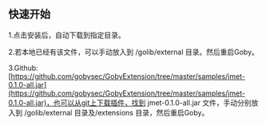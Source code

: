 ## 快速开始
1.点击安装后，自动下载到指定目录。

2.若本地已经有该文件，可以手动放入到 /golib/external 目录。然后重启Goby。

3.Github: [https://github.com/gobysec/GobyExtension/tree/master/samples/jmet-0.1.0-all.jar](https://github.com/gobysec/GobyExtension/tree/master/samples/jmet-0.1.0-all.jar)，也可以从git上下载插件，找到 jmet-0.1.0-all.jar 文件，手动分别放入到 /golib/external 目录及/extensions 目录，然后重启Goby。
